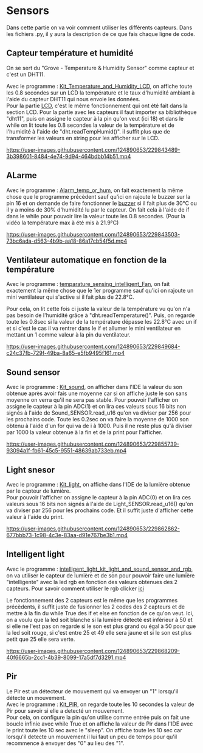 # Sensors                                                             

Dans cette partie on va voir comment utiliser les différents capteurs. Dans les fichiers .py, il y aura la description de ce que fais chaque ligne de code. 

## Capteur température et humidité  

On se sert du "Grove - Temperature & Humidity Sensor" comme capteur et c'est un DHT11.

Avec le programme : [Kit_Temperature_and_Humidity_LCD](Kit_Temperature_and_Humidity_LCD.py), on affiche toute les 0.8 secondes sur un LCD la température et le taux d'humidité ambiant à l'aide du capteur DHT11 qui nous envoie les données.                                                 
Pour la partie [LCD](https://github.com/HEPL-Starygin/smartcities/tree/main/LCD), c'est le même fonctionnement qui ont été fait dans la section LCD. Pour la partie avec les capteurs il faut importer sa bibliothèque "dht11", puis on assigne le capteur à la pin qu'on veut (ici 18) et dans le while on lit toute les 0.8 secondes la valeur de la température et de l'humidité à l'aide de "dht.readTempHumid()". il suffit plus que de transformer les valeurs en string pour les afficher sur le LCD.                                                                               
 

https://user-images.githubusercontent.com/124890653/229843489-3b398601-8484-4e74-9d94-464bdbb14b51.mp4


## ALarme                                                                                  

Avec le programme : [Alarm_temp_or_hum](Alarm_temp_or_hum.py), on fait exactement la même chose que le programme précèdent sauf qu'ici on rajoute le buzzer sur la pin 16 et on demande de faire fonctionner le [buzzer](https://github.com/HEPL-Starygin/smartcities/tree/main/AD-PWM) si il fait plus de 30°C ou il y a moins de 30% d'humidité lu par le capteur. On fait cela à l'aide de if dans le while pour pouvoir lire la valeur toute les 0.8 secondes. (Pour la vidéo la température max à été mis à 21.9°C)


https://user-images.githubusercontent.com/124890653/229843503-73bc6ada-d563-4b9b-aa18-86a17cb54f5d.mp4

## Ventilateur automatique en fonction de la température                           
Avec le programme : [temparature_sensing_intelligent_Fan](temparature_sensing_intelligent_Fan.py), on fait exactement la même chose que le 1er programme  sauf qu'ici on rajoute un mini ventilateur qui s'active si il fait plus de 22.8°C.

Pour cela, on lit cette fois ci juste la valeur de la température vu qu'on n'a pas besoin de l'humidité grâce à "dht.readTemperature()". Puis, on regarde toute les 0.8sec si la valeur de la température dépasse les 22.8°C avec un if et si c'est le cas il va rentrer dans le if et allumer le mini ventilateur en mettant un 1 comme valeur à la pin du ventilateur.



https://user-images.githubusercontent.com/124890653/229849684-c24c37fb-729f-49ba-8a65-e5fb9495f161.mp4


## Sound sensor
Avec le programme : [Kit_sound](Kit_sound.py), on afficher dans l'IDE la valeur du son obtenue après avoir fais une moyenne car si on affiche juste le son sans moyenne on verra qu'il ne sera pas stable.
Pour pouvoir l'afficher on assigne le capteur à la pin ADC(1) et on lira ces valeurs sous 16 bits non signés à l'aide de Sound_SENSOR.read_u16 qu'on va diviser par 256 pour les prochains code. Toute les 0.2sec on va faire la moyenne de 1000 son obtenu à l'aide d'un for qui va de i à 1000. Puis il ne reste plus qu'à diviser par 1000 la valeur obtenue à la fin et de la print pour l'afficher.




https://user-images.githubusercontent.com/124890653/229855739-93094a1f-fb61-45c5-9551-48639ab733eb.mp4

## Light snesor                                                       

Avec le programme : [Kit_light](Kit_light.py), on affiche dans l'IDE de la lumière obtenue par le capteur de lumière.                                        
Pour pouvoir l'afficher on assigne le capteur à la pin ADC(0) et on lira ces valeurs sous 16 bits non signés à l'aide de Light_SENSOR.read_u16() qu'on va diviser par 256 pour les prochains code. Et il suffit juste d'afficher cette valeur à l'aide du print.

https://user-images.githubusercontent.com/124890653/229862862-677bbb73-1c98-4c3e-83aa-d91e767be3b1.mp4

## Intelligent light

Avec le programme : [intelligent_light_kit_light_and_sound_sensor_and_rgb](intelligent_light_kit_light_and_sound_sensor_and_rgb.py), on va utiliser le capteur de lumière et de son pour pouvoir faire une lumière "intelligente" avec la led rgb en fonction des valeurs obtenues des 2 capteurs. Pour savoir comment utiliser le rgb clicker [ici](https://github.com/HEPL-Starygin/smartcities/tree/main/LED_NEO)

Le fonctionnement des 2 capteurs est le même que les programmes précèdents, il suffit juste de fusionner les 2 codes des 2 capteurs et de mettre à la fin du while True des if et else en fonction de ce qu'on veut. Ici, on a voulu que la led soit blanche si la lumière détecté est inférieur à 50 et si elle ne l'est pas on regarde si le son est plus grand ou égal à 50 pour que la led soit rouge, si c'est entre 25 et 49 elle sera jaune et si le son est plus petit que 25 elle sera verte. 


https://user-images.githubusercontent.com/124890653/229868209-40f6665b-2cc1-4b39-8099-17a5df7d3291.mp4

## Pir
Le Pir est un détecteur de mouvement qui va envoyer un "1" lorsqu'il détecte un mouvement.     
Avec le programme : [Kit_PIR](Kit_PIR.py), on regarde toute les 10 secondes la valeur de Pir pour savoir si elle a detecté un mouvement.                                             
Pour cela, on configure la pin qu'on utilise comme entrée puis on fait une boucle infinie avec while True et on affiche la valeur de Pir dans l'IDE avec le print toute les 10 sec avec le "sleep". On affiche toute les 10 sec car lorsqu'il detecte un mouvement il lui faut un peu de temps pour qu'il recommence à envoyer des "0" au lieu des "1".
